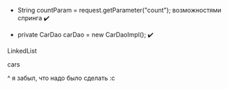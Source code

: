 - String countParam = request.getParameter("count");
  возможностями спринга ✔️

- private CarDao carDao = new CarDaoImpl(); ✔️


LinkedList

cars

^  я забыл, что надо было сделать :c